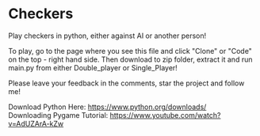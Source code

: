 # Checkers
Play checkers in python, either against AI or another person!

To play, go to the page where you see this file and click "Clone" or "Code" on the top - right hand side. Then download to zip folder, extract it and run main.py from either Double_player or Single_Player!

Please leave your feedback in the comments, star the project and follow me!

Download Python Here: https://www.python.org/downloads/                                                                                                                             
Downloading Pygame Tutorial: https://www.youtube.com/watch?v=AdUZArA-kZw 
